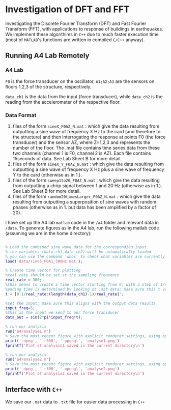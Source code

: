 # Investigation of DFT and FFT
Investigating the Discrete Fourier Transform (DFT) and Fast Fourier Transform (FFT), with applications to response of buildings in earthquakes. We implement these algorithims in `C++` due to much faster execution time (most of `MATLAB`'s functions are written in compiled `C/C++` anyway).

## Running A4 Lab Remotely

### A4 Lab

`F0` is the force transducer on the oscillator, `A1;A2;A3` are the sensors on floors 1,2,3 of the structure, respectively.

`data_ch1` is the data from the input (force transducer), while `data_ch2` is the reading from the accelerometer of the respective floor.

### Data Format

1. files of the form  `sineX_F0AZ_N.mat`  : which give the data resulting from  outputting a sine wave of frequency X Hz to the card (and therefore to  the structure) and  then interrogating the response at points F0 (the force transducer) and the sensor AZ, where Z=1,2,3 and represents the number of the floor. The .mat file contains time series data from these two channels (channel 1 is F0, channel 2 is AZ). Each file contains 15seconds of data. See Lab Sheet B for more detail.
2. files of the form  `sineX_Y_F0AZ_N.mat`  : which give the data resulting from  outputting a sine wave of frequency X Hz plus a sine wave of frequency Y to  the card (otherwise as in 1.).
3. files of the form `sweep1to20_F0AZ_N.mat`  : which give the data resulting from  outputting a chirp signal between 1 and 20 Hz (otherwise as in 1.). See Lab Sheet B for more detail.
4. files of the form `random20timesLarger_F0AZ_N.mat`  : which give the data resulting from  outputting a superposition of sine waves with random phases (otherwise as in 1. but data has been amplified by a factor of 20).




I have set up the A4 lab `matlab` code in the `/a4` folder and relevant data in `/data`. To generate figures as in the A4 lab, run the following matlab code (assuming we are in the home directory):

```matlab

% Load the combined sine wave data for the corresponding input
% the variables (data_ch1,data_ch2) will be automatically loaded
% you can use the command 'whos' to check what variables are currently in the workspace
load('data/sine5_F0A1_300Hz.mat');

% Create time vector for plotting
%real_rate should be set at the samplimg frequency
real_rate = 300;
%this means to create a time vector starting from 0, with a step of 1/real_rate, all the way up till ending time
%ending time is determined by looking at .mat data; make sure this t vector matches up with data_ch1
t = [0:1/real_rate:(length(data_ch1)-1)/real_rate]';

%set the input; make sure this aligns with the output data results
input_freq=5;
%this is the input we send to our force transducer
data_out = sin(2*pi*input_freq*t);

% run our analysis
run('a4/analyse1.m')
% Save the most recent figure with explicit renderer settings, using opengl
print('-dpng', '-r300', '-opengl', 'analyse1.png')
fprintf('Plot of analysis1 saved in the current directory\n')

% run our analysis
run('a4/analyse2.m')
% Save the most recent figure with explicit renderer settings, using opengl
print('-dpng', '-r300', '-opengl', 'analyse2.png')
fprintf('Plot of analysis2 saved in the current directory\n')
```

## Interface with `C++`

We save our `.mat` data to `.txt` file for easier data processing in `C++`
